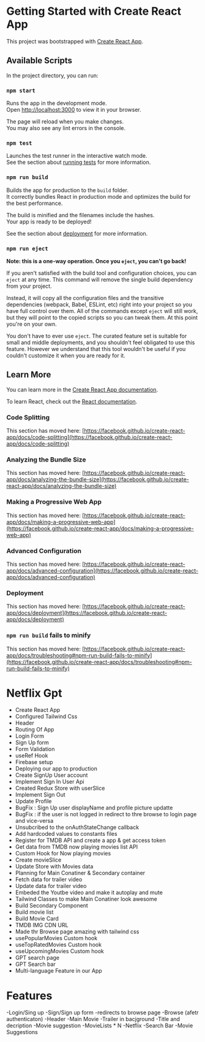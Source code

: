 # Getting Started with Create React App

This project was bootstrapped with [Create React App](https://github.com/facebook/create-react-app).

## Available Scripts

In the project directory, you can run:

### `npm start`

Runs the app in the development mode.\
Open [http://localhost:3000](http://localhost:3000) to view it in your browser.

The page will reload when you make changes.\
You may also see any lint errors in the console.

### `npm test`

Launches the test runner in the interactive watch mode.\
See the section about [running tests](https://facebook.github.io/create-react-app/docs/running-tests) for more information.

### `npm run build`

Builds the app for production to the `build` folder.\
It correctly bundles React in production mode and optimizes the build for the best performance.

The build is minified and the filenames include the hashes.\
Your app is ready to be deployed!

See the section about [deployment](https://facebook.github.io/create-react-app/docs/deployment) for more information.

### `npm run eject`

**Note: this is a one-way operation. Once you `eject`, you can't go back!**

If you aren't satisfied with the build tool and configuration choices, you can `eject` at any time. This command will remove the single build dependency from your project.

Instead, it will copy all the configuration files and the transitive dependencies (webpack, Babel, ESLint, etc) right into your project so you have full control over them. All of the commands except `eject` will still work, but they will point to the copied scripts so you can tweak them. At this point you're on your own.

You don't have to ever use `eject`. The curated feature set is suitable for small and middle deployments, and you shouldn't feel obligated to use this feature. However we understand that this tool wouldn't be useful if you couldn't customize it when you are ready for it.

## Learn More

You can learn more in the [Create React App documentation](https://facebook.github.io/create-react-app/docs/getting-started).

To learn React, check out the [React documentation](https://reactjs.org/).

### Code Splitting

This section has moved here: [https://facebook.github.io/create-react-app/docs/code-splitting](https://facebook.github.io/create-react-app/docs/code-splitting)

### Analyzing the Bundle Size

This section has moved here: [https://facebook.github.io/create-react-app/docs/analyzing-the-bundle-size](https://facebook.github.io/create-react-app/docs/analyzing-the-bundle-size)

### Making a Progressive Web App

This section has moved here: [https://facebook.github.io/create-react-app/docs/making-a-progressive-web-app](https://facebook.github.io/create-react-app/docs/making-a-progressive-web-app)

### Advanced Configuration

This section has moved here: [https://facebook.github.io/create-react-app/docs/advanced-configuration](https://facebook.github.io/create-react-app/docs/advanced-configuration)

### Deployment

This section has moved here: [https://facebook.github.io/create-react-app/docs/deployment](https://facebook.github.io/create-react-app/docs/deployment)

### `npm run build` fails to minify

This section has moved here: [https://facebook.github.io/create-react-app/docs/troubleshooting#npm-run-build-fails-to-minify](https://facebook.github.io/create-react-app/docs/troubleshooting#npm-run-build-fails-to-minify)




# Netflix Gpt

 - Create React App
 - Configured Tailwind Css
 - Header
 - Routing Of App
 - Login Form
 - Sign Up form
 - Form Validation
 - useRef Hook
 - Firebase setup
 - Deploying our app to production
 - Create SignUp User account
 - Implement Sign In User Api
 - Created Redux Store with userSlice
 - Implement Sign Out
 - Update Profile
 - BugFix : Sign Up user displayName and profile picture updatte
 - BugFix : if the user is not logged in redirect to thre browse to login page and vice-versa
 - Unsubcribed to the onAuthStateChange callback
 - Add hardcoded values to constants files
 - Register for TMDB API and create a app & get access token
 - Get data from TMDB now playing movies list API
 - Custom Hook for Now playing movies
 - Create movieSlice
 - Update Store with Movies data
 - Planning for Main Conatiner & Secondary container
 - Fetch data for trailer video
 - Update data for trailer video
 - Embeded the Youtbe video and make it autoplay and mute
 - Tailwind Classes to make Main Conatiner look awesome
 - Build Secondary Component
 - Build movie list
 - Build Movie Card
 - TMDB IMG CDN URL
 - Made thr Browse page amazing with tailwind css
 - usePopularMovies Custom hook
 - useTopRatedMovies Custom hook
 - useUpcomingMovies Custom hook
 - GPT search page
 - GPT Search bar
 - Multi-language Feature in our App



 # Features
 -Login/Sing up
    -Sign/Sign up form
    -redirects to browse page
 -Browse (afetr authenticaton)
    -Header
    -Main Movie
       -Trailer in bacjground
       -Title and decription
       -Movie suggestion 
           -MovieLists * N
-Netflix
    -Search Bar
    -Movie Suggestions
    